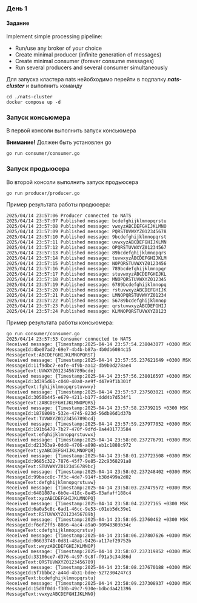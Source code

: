### День 1

#### Задание
Implement simple processing pipeline:
- Run/use any broker of your choice
- Create minimal producer (infinite generation of messages)
- Create minimal consumer (forever consume messages)
- Run several producers and several consumer simultaneously

Для запуска  кластера nats нейобходимо перейти в подпапку **_nats-cluster_** и выполнить команду
```shell
cd ./nats-cluster
docker compose up -d
```

### Запуск консьюмера

В первой консоли выполнить запуск консьюмера

**Внимание!** Должен быть установлен go
```shell
go run consumer/consumer.go
```


### Запуск продьюсера

Во второй консоли выполнить запуск продьюсера
```shell
go run producer/producer.go

```
Пример результата работы продюсера:
```text
2025/04/14 23:57:06 Producer connected to NATS
2025/04/14 23:57:07 Published message: bcdefghijklmnopqrstu
2025/04/14 23:57:08 Published message: vwxyzABCDEFGHIJKLMNO
2025/04/14 23:57:09 Published message: PQRSTUVWXYZ012345678
2025/04/14 23:57:10 Published message: 9bcdefghijklmnopqrst
2025/04/14 23:57:11 Published message: uvwxyzABCDEFGHIJKLMN
2025/04/14 23:57:12 Published message: OPQRSTUVWXYZ01234567
2025/04/14 23:57:13 Published message: 89bcdefghijklmnopqrs
2025/04/14 23:57:14 Published message: tuvwxyzABCDEFGHIJKLM
2025/04/14 23:57:15 Published message: NOPQRSTUVWXYZ0123456
2025/04/14 23:57:16 Published message: 789bcdefghijklmnopqr
2025/04/14 23:57:17 Published message: stuvwxyzABCDEFGHIJKL
2025/04/14 23:57:18 Published message: MNOPQRSTUVWXYZ012345
2025/04/14 23:57:19 Published message: 6789bcdefghijklmnopq
2025/04/14 23:57:20 Published message: rstuvwxyzABCDEFGHIJK
2025/04/14 23:57:21 Published message: LMNOPQRSTUVWXYZ01234
2025/04/14 23:57:22 Published message: 56789bcdefghijklmnop
2025/04/14 23:57:23 Published message: qrstuvwxyzABCDEFGHIJ
2025/04/14 23:57:24 Published message: KLMNOPQRSTUVWXYZ0123
```

Пример результата работы консьюмера:
```text
go run consumer/consumer.go
2025/04/14 23:57:53 Consumer connected to NATS
Received message: {Timestamp:2025-04-14 23:57:54.238043077 +0300 MSK MessageId:4be07ad2-69e7-4b4b-b87a-4b0db6084c15 MessageText:ABCDEFGHIJKLMNOPQRST}
Received message: {Timestamp:2025-04-14 23:57:55.237621649 +0300 MSK MessageId:11f9dbc7-eafe-4f9b-aa12-db9b0d278ae4 MessageText:UVWXYZ0123456789bcde}
Received message: {Timestamp:2025-04-14 23:57:56.238016597 +0300 MSK MessageId:3d395d61-c040-40a0-ae9f-d47e9f1b301f MessageText:fghijklmnopqrstuvwxy}
Received message: {Timestamp:2025-04-14 23:57:57.237503021 +0300 MSK MessageId:3050b445-e679-4211-b177-ddd4b7d534f1 MessageText:zABCDEFGHIJKLMNOPQRS}
Received message: {Timestamp:2025-04-14 23:57:58.23739215 +0300 MSK MessageId:1876809b-532e-4745-823d-56db86d1d37b MessageText:TUVWXYZ0123456789bcd}
Received message: {Timestamp:2025-04-14 23:57:59.237977052 +0300 MSK MessageId:191b6470-7b27-470f-9dfd-8a4401773584 MessageText:efghijklmnopqrstuvwx}
Received message: {Timestamp:2025-04-14 23:58:00.237276791 +0300 MSK MessageId:d21363a9-0dd8-4706-a898-eb1c1888c972 MessageText:yzABCDEFGHIJKLMNOPQR}
Received message: {Timestamp:2025-04-14 23:58:01.237723508 +0300 MSK MessageId:9685c322-7876-45f7-9e85-22c9368291a8 MessageText:STUVWXYZ0123456789bc}
Received message: {Timestamp:2025-04-14 23:58:02.237248402 +0300 MSK MessageId:99bacc0c-7f3c-4de7-914f-b38d499a2d02 MessageText:defghijklmnopqrstuvw}
Received message: {Timestamp:2025-04-14 23:58:03.237479572 +0300 MSK MessageId:6481887e-6b0e-418c-8e45-03afaff188c4 MessageText:xyzABCDEFGHIJKLMNOPQ}
Received message: {Timestamp:2025-04-14 23:58:04.23727165 +0300 MSK MessageId:6a0a5c8c-6ad1-46cc-9e53-c01eb5dc39e1 MessageText:RSTUVWXYZ0123456789b}
Received message: {Timestamp:2025-04-14 23:58:05.23760462 +0300 MSK MessageId:f6ef2ff5-8866-4ac4-a9a0-90948303b34c MessageText:cdefghijklmnopqrstuv}
Received message: {Timestamp:2025-04-14 23:58:06.237807626 +0300 MSK MessageId:06633748-0d81-48a1-9426-a117ef29752b MessageText:wxyzABCDEFGHIJKLMNOP}
Received message: {Timestamp:2025-04-14 23:58:07.237319852 +0300 MSK MessageId:33106ce7-d376-4c97-9c8f-f91a3c34d86d MessageText:QRSTUVWXYZ0123456789}
Received message: {Timestamp:2025-04-14 23:58:08.237670188 +0300 MSK MessageId:5f7bbbc2-a44d-4b31-bdee-5272304247c3 MessageText:bcdefghijklmnopqrstu}
Received message: {Timestamp:2025-04-14 23:58:09.237308937 +0300 MSK MessageId:15d0f0dd-f30b-49c7-930e-bdbcda421396 MessageText:vwxyzABCDEFGHIJKLMNO}
```
